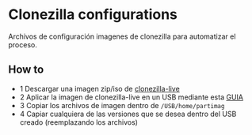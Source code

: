 # Clonezilla configurations

Archivos de configuración imagenes de clonezilla para automatizar el proceso.

## How to

 - 1 Descargar una imagen zip/iso de [clonezilla-live](http://clonezilla.org/downloads/download.php?branch=stable)
 - 2 Aplicar la imagen de clonezilla-live en un USB mediante esta [GUIA](http://clonezilla.org/liveusb.php)
 - 3 Copiar los archivos de imagen dentro de `/USB/home/partimag`
 - 4 Capiar cualquiera de las versiones que se desea dentro del USB creado (reemplazando los archivos)
